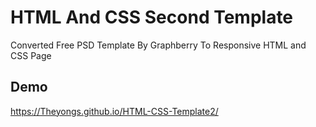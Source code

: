 # HTML And CSS Second Template
Converted Free PSD Template By Graphberry To Responsive HTML and CSS Page
## Demo
https://Theyongs.github.io/HTML-CSS-Template2/
